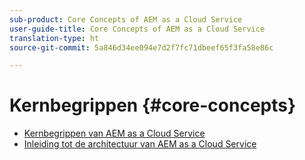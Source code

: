 ```yaml
---
sub-product: Core Concepts of AEM as a Cloud Service
user-guide-title: Core Concepts of AEM as a Cloud Service
translation-type: ht
source-git-commit: 5a846d34ee094e7d2f7fc71dbeef65f3fa58e86c

---
```



# Kernbegrippen {#core-concepts}

+ [Kernbegrippen van AEM as a Cloud Service](/help/core-concepts/home.md)
+ [Inleiding tot de architectuur van AEM as a Cloud Service](architecture.md)